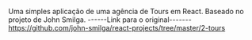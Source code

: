 Uma simples aplicação de uma agência de Tours em React.
Baseado no projeto de John Smilga.
------Link para o original-------
https://github.com/john-smilga/react-projects/tree/master/2-tours
